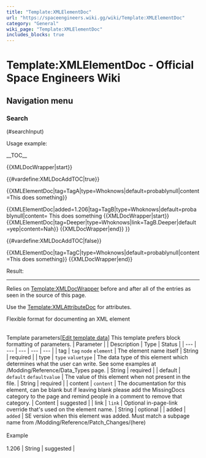```yaml
---
title: "Template:XMLElementDoc"
url: "https://spaceengineers.wiki.gg/wiki/Template:XMLElementDoc"
category: "General"
wiki_page: "Template:XMLElementDoc"
includes_blocks: true
---
```


# Template:XMLElementDoc - Official Space Engineers Wiki

## Navigation menu

### Search

(#searchInput)

  
Usage example:

\_\_TOC\_\_

{{XMLDocWrapper|start}}

{{#vardefine:XMLDocAddTOC|true}}<!-- advanced: enable TOC linking for all element docs following it -->

{{XMLElementDoc|tag=TagA|type=Whoknows|default=probablynull|content=This does something}}

{{XMLElementDoc|added=1.206|tag=TagB|type=Whoknows|default=probablynull|content=
This does something
{{XMLDocWrapper|start}}
{{XMLElementDoc|tag=Deeper|type=Whoknows|link=TagB.Deeper|default=yep|content=Nah}}
{{XMLDocWrapper|end}}
}}

{{#vardefine:XMLDocAddTOC|false}}<!-- advanced: disable it back again (used for obsolete tags) -->

{{XMLElementDoc|tag=TagC|type=Whoknows|default=probablynull|content=This does something}}
{{XMLDocWrapper|end}}

Result:

* * *

Relies on [Template:XMLDocWrapper](https://spaceengineers.wiki.gg/wiki/Template:XMLDocWrapper "Template:XMLDocWrapper") before and after all of the entries as seen in the source of this page.

Use the [Template:XMLAttributeDoc](https://spaceengineers.wiki.gg/wiki/Template:XMLAttributeDoc "Template:XMLAttributeDoc") for attributes.

Flexible format for documenting an XML element

|     |     |     |     |     |
| --- | --- | --- | --- | --- |
Template parameters\[[Edit template data](https://spaceengineers.wiki.gg/wiki/Template:XMLElementDoc?action=edit&templatedata=edit "Template:XMLElementDoc")\]
This template prefers block formatting of parameters.
| Parameter |     | Description | Type | Status |
| --- | --- | --- | --- | --- |
| tag | `tag` `node` `element` | The element name itself | String | required |
| type | `type` `valuetype` | The data type of this element which determines what the user can write. See some examples at /Modding/Reference/Data\_Types page. | String | required |
| default | `default` `defaultvalue` | The value of this element when not present in the file. | String | required |
| content | `content` | The documentation for this element, can be blank but if leaving blank please add the MissingDocs category to the page and remind people in a comment to remove that category. | Content | suggested |
| link | `link` | Optional in-page-link override that's used on the element name. | String | optional |
| added | `added` | SE version when this element was added. Must match a subpage name from /Modding/Reference/Patch\_Changes/(here)<br><br>Example<br><br>1.206 | String | suggested |